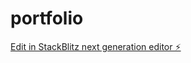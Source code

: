 # portfolio

[Edit in StackBlitz next generation editor ⚡️](https://stackblitz.com/~/github.com/Keertimaan-krishna-jadaun/portfolio)